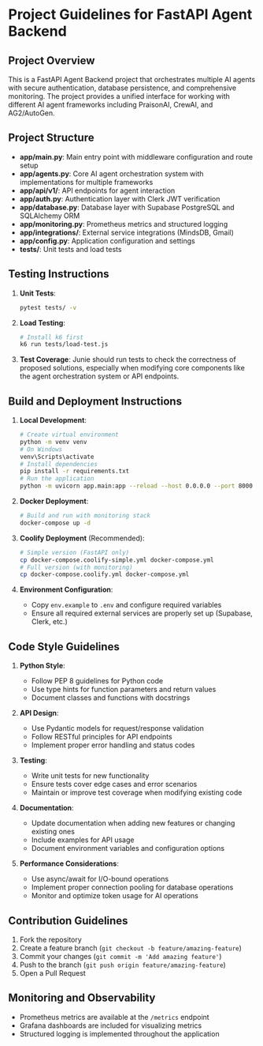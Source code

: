 # Project Guidelines for FastAPI Agent Backend

## Project Overview
This is a FastAPI Agent Backend project that orchestrates multiple AI agents with secure authentication, database persistence, and comprehensive monitoring. The project provides a unified interface for working with different AI agent frameworks including PraisonAI, CrewAI, and AG2/AutoGen.

## Project Structure
- **app/main.py**: Main entry point with middleware configuration and route setup
- **app/agents.py**: Core AI agent orchestration system with implementations for multiple frameworks
- **app/api/v1/**: API endpoints for agent interaction
- **app/auth.py**: Authentication layer with Clerk JWT verification
- **app/database.py**: Database layer with Supabase PostgreSQL and SQLAlchemy ORM
- **app/monitoring.py**: Prometheus metrics and structured logging
- **app/integrations/**: External service integrations (MindsDB, Gmail)
- **app/config.py**: Application configuration and settings
- **tests/**: Unit tests and load tests

## Testing Instructions
1. **Unit Tests**:
   ```bash
   pytest tests/ -v
   ```

2. **Load Testing**:
   ```bash
   # Install k6 first
   k6 run tests/load-test.js
   ```

3. **Test Coverage**:
   Junie should run tests to check the correctness of proposed solutions, especially when modifying core components like the agent orchestration system or API endpoints.

## Build and Deployment Instructions
1. **Local Development**:
   ```bash
   # Create virtual environment
   python -m venv venv
   # On Windows
   venv\Scripts\activate
   # Install dependencies
   pip install -r requirements.txt
   # Run the application
   python -m uvicorn app.main:app --reload --host 0.0.0.0 --port 8000
   ```

2. **Docker Deployment**:
   ```bash
   # Build and run with monitoring stack
   docker-compose up -d
   ```

3. **Coolify Deployment** (Recommended):
   ```bash
   # Simple version (FastAPI only)
   cp docker-compose.coolify-simple.yml docker-compose.yml
   # Full version (with monitoring)
   cp docker-compose.coolify.yml docker-compose.yml
   ```

4. **Environment Configuration**:
   - Copy `env.example` to `.env` and configure required variables
   - Ensure all required external services are properly set up (Supabase, Clerk, etc.)

## Code Style Guidelines
1. **Python Style**:
   - Follow PEP 8 guidelines for Python code
   - Use type hints for function parameters and return values
   - Document classes and functions with docstrings

2. **API Design**:
   - Use Pydantic models for request/response validation
   - Follow RESTful principles for API endpoints
   - Implement proper error handling and status codes

3. **Testing**:
   - Write unit tests for new functionality
   - Ensure tests cover edge cases and error scenarios
   - Maintain or improve test coverage when modifying existing code

4. **Documentation**:
   - Update documentation when adding new features or changing existing ones
   - Include examples for API usage
   - Document environment variables and configuration options

5. **Performance Considerations**:
   - Use async/await for I/O-bound operations
   - Implement proper connection pooling for database operations
   - Monitor and optimize token usage for AI operations

## Contribution Guidelines
1. Fork the repository
2. Create a feature branch (`git checkout -b feature/amazing-feature`)
3. Commit your changes (`git commit -m 'Add amazing feature'`)
4. Push to the branch (`git push origin feature/amazing-feature`)
5. Open a Pull Request

## Monitoring and Observability
- Prometheus metrics are available at the `/metrics` endpoint
- Grafana dashboards are included for visualizing metrics
- Structured logging is implemented throughout the application
